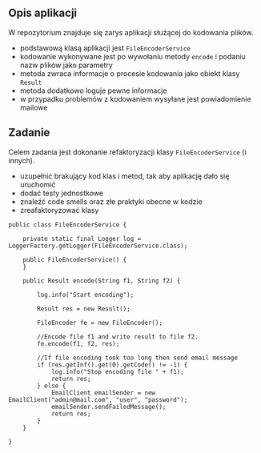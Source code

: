 ## Opis aplikacji

W repozytorium znajduje się zarys aplikacji służącej do kodowania plików. 

* podstawową klasą aplikacji jest `FileEncoderService`
* kodowanie wykonywane jest po wywołaniu metody `encode` i podaniu nazw plików jako parametry
* metoda zwraca informacje o procesie kodowania jako obiekt klasy `Result`
* metoda dodatkowo loguje pewne informacje
* w przypadku problemów z kodowaniem wysyłane jest powiadomienie mailowe 

## Zadanie

Celem zadania jest dokonanie refaktoryzacji klasy `FileEncoderService` (i innych).

* uzupełnić brakujący kod klas i metod, tak aby aplikację dało się uruchomić
* dodać testy jednostkowe
* znaleźć code smells oraz złe praktyki obecne w kodzie
* zreafaktoryzować klasy

```
public class FileEncoderService {

    private static final Logger log = LoggerFactory.getLogger(FileEncoderService.class);

    public FileEncoderService() {
    }

    public Result encode(String f1, String f2) {

        log.info("Start encoding");

        Result res = new Result();

        FileEncoder fe = new FileEncoder();

        //Encode file f1 and write result to file f2.
        fe.encode(f1, f2, res);

        //If file encoding took too long then send email message
        if (res.getInf().get(0).getCode() != -1) {
            log.info("Stop encoding file " + f1);
            return res;
        } else {
            EmailClient emailSender = new EmailClient("admin@mail.com", "user", "password");
            emailSender.sendFailedMessage();
            return res;
        }
    }

}
```

